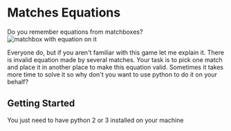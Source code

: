 # Matches Equations
Do you remember equations from matchboxes?  
![matchbox with equation on it](https://user-images.githubusercontent.com/26658104/29765461-8191f3e4-8bdb-11e7-91db-2346eaf961cd.JPG)

Everyone do, but if you aren't familiar with this game let me explain it. There is invalid equation made by several matches. Your task is to pick one match and place it in another place to make this equation valid.  Sometimes it takes more time to solve it so why don't you want to use python to do it on your behalf?
## Getting Started
You just need to have python 2 or 3 installed on your machine
